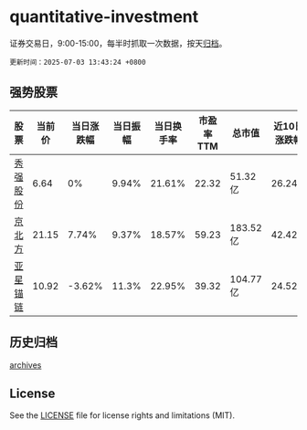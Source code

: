 # quantitative-investment

证券交易日，9:00-15:00，每半时抓取一次数据，按天[归档](archives)。

`更新时间：2025-07-03 13:43:24 +0800`

## 强势股票

|股票|当前价|当日涨跌幅|当日振幅|当日换手率|市盈率TTM|总市值|近10日涨跌幅|
|----|----|----|----|----|----|----|----|
|[秀强股份](https://xueqiu.com/S/SZ300160)|6.64|0%|9.94%|21.61%|22.32|51.32亿|26.24%|
|[京北方](https://xueqiu.com/S/SZ002987)|21.15|7.74%|9.37%|18.57%|59.23|183.52亿|42.42%|
|[亚星锚链](https://xueqiu.com/S/SH601890)|10.92|-3.62%|11.3%|22.95%|39.32|104.77亿|24.52%|

## 历史归档

[archives](archives)

## License

See the [LICENSE](LICENSE) file for license rights and limitations (MIT).